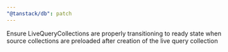 ```yaml
---
"@tanstack/db": patch
---
```


Ensure LiveQueryCollections are properly transitioning to ready state when source collections are preloaded after creation of the live query collection
